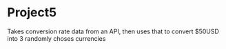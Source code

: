 # Project5
Takes conversion rate data from an API, then uses that to convert $50USD into 3 randomly choses currencies
